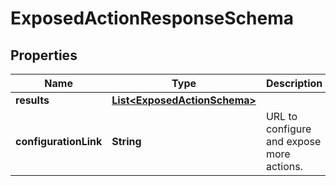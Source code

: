 

# ExposedActionResponseSchema


## Properties

| Name | Type | Description | Notes |
|------------ | ------------- | ------------- | -------------|
|**results** | [**List&lt;ExposedActionSchema&gt;**](ExposedActionSchema.md) |  |  |
|**configurationLink** | **String** | URL to configure and expose more actions. |  |



